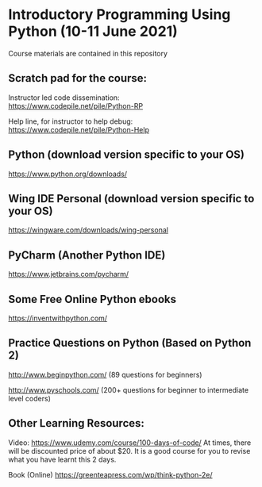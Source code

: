 # Introductory Programming Using Python (10-11 June 2021)

Course materials are contained in this repository

                  
## Scratch pad for the course:

Instructor led code dissemination: <br>
https://www.codepile.net/pile/Python-RP

Help line, for instructor to help debug: <br>
https://www.codepile.net/pile/Python-Help



## Python (download version specific to your OS) 
https://www.python.org/downloads/

## Wing IDE Personal (download version specific to your OS)
https://wingware.com/downloads/wing-personal

## PyCharm (Another Python IDE)
https://www.jetbrains.com/pycharm/

## Some Free Online Python ebooks 
https://inventwithpython.com/

## Practice Questions on Python (Based on Python 2)
http://www.beginpython.com/ (89 questions for beginners)

http://www.pyschools.com/ (200+ questions for beginner to intermediate level coders)

## Other Learning Resources:
Video: https://www.udemy.com/course/100-days-of-code/
At times, there will be discounted price of about $20. It is a good course for you to revise what you have learnt this 2 days.

Book (Online)
https://greenteapress.com/wp/think-python-2e/